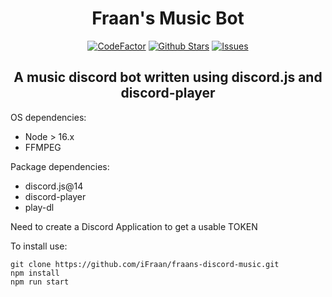 <div align="center">
	<h1>Fraan's Music Bot</h1>
	<a href="https://www.codefactor.io/repository/github/ifraan/fraans-discord-music"><img src="https://www.codefactor.io/repository/github/ifraan/fraans-discord-music/badge" alt="CodeFactor" /></a>
	<a href="https://github.com/iFraan/fraans-discord-music"><img src="https://badgen.net/github/stars/iFraan/fraans-discord-music?color=yellow" alt="Github Stars"/></a>
	<a href="https://github.com/iFraan/fraans-discord-music/issues"><img src="https://badgen.net/github/open-issues/iFraan/fraans-discord-music?color=green" alt="Issues"/></a>
	<h2>A music discord bot written using discord.js and discord-player</h2>
</div>

OS dependencies:
* Node > 16.x
* FFMPEG

Package dependencies:
* discord.js@14
* discord-player
* play-dl

Need to create a Discord Application to get a usable TOKEN

To install use:
```shell
git clone https://github.com/iFraan/fraans-discord-music.git
npm install
npm run start
```